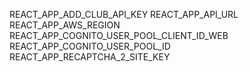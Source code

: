REACT_APP_ADD_CLUB_API_KEY
REACT_APP_API_URL
REACT_APP_AWS_REGION
REACT_APP_COGNITO_USER_POOL_CLIENT_ID_WEB
REACT_APP_COGNITO_USER_POOL_ID
REACT_APP_RECAPTCHA_2_SITE_KEY
